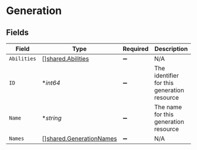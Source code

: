 # Generation


## Fields

| Field                                                                     | Type                                                                      | Required                                                                  | Description                                                               |
| ------------------------------------------------------------------------- | ------------------------------------------------------------------------- | ------------------------------------------------------------------------- | ------------------------------------------------------------------------- |
| `Abilities`                                                               | [][shared.Abilities](../../../pkg/models/shared/abilities.md)             | :heavy_minus_sign:                                                        | N/A                                                                       |
| `ID`                                                                      | **int64*                                                                  | :heavy_minus_sign:                                                        | The identifier for this generation resource                               |
| `Name`                                                                    | **string*                                                                 | :heavy_minus_sign:                                                        | The name for this generation resource                                     |
| `Names`                                                                   | [][shared.GenerationNames](../../../pkg/models/shared/generationnames.md) | :heavy_minus_sign:                                                        | N/A                                                                       |